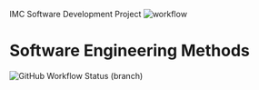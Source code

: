 IMC Software Development Project
![workflow](https://github.com/padaukwai/Lab02/actions/workflows/main.yml/badge.svg)  

# Software Engineering Methods
![GitHub Workflow Status (branch)](https://img.shields.io/github/workflow/status/padaukwai/Lab02/main.yml/develop?style=flat-square)